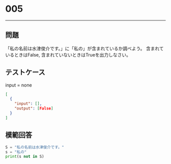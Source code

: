 # 005

---

## 問題

「私の名前は水津俊介です。」に「私の」が含まれているか調べよう。
含まれているときはFalse, 含まれていないときはTrueを出力しなさい。

## テストケース

input = none

```json
[
  {
    "input": [],
    "output": [False]
  }
]
```

## 模範回答

```python
S = "私の名前は水津俊介です。"
s = "私の"
print(s not in S)
```
